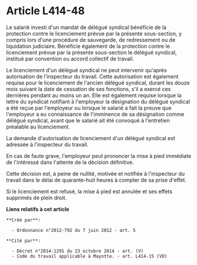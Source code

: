 # Article L414-48

Le salarié investi d'un mandat de délégué syndical bénéficie de la protection contre le licenciement prévue par la présente
sous-section, y compris lors d'une procédure de sauvegarde, de redressement ou de liquidation judiciaire. Bénéficie également
de la protection contre le licenciement prévue par la présente sous-section le délégué syndical, institué par convention ou
accord collectif de travail. 

Le licenciement d'un délégué syndical ne peut intervenir qu'après autorisation de l'inspecteur du travail. Cette autorisation
est également requise pour le licenciement de l'ancien délégué syndical, durant les douze mois suivant la date de cessation
de ses fonctions, s'il a exercé ces dernières pendant au moins un an. Elle est également requise lorsque la lettre du
syndicat notifiant à l'employeur la désignation du délégué syndical a été reçue par l'employeur ou lorsque le salarié a fait
la preuve que l'employeur a eu connaissance de l'imminence de sa désignation comme délégué syndical, avant que le salarié ait
été convoqué à l'entretien préalable au licenciement. 

La demande d'autorisation de licenciement d'un délégué syndical est adressée à l'inspecteur du travail. 

En cas de faute grave, l'employeur peut prononcer la mise à pied immédiate de l'intéressé dans l'attente de la décision
définitive. 

Cette décision est, à peine de nullité, motivée et notifiée à l'inspecteur du travail dans le délai de quarante-huit heures à
compter de sa prise d'effet. 

Si le licenciement est refusé, la mise à pied est annulée et ses effets supprimés de plein droit.

**Liens relatifs à cet article**

	**Créé par**:

	  - Ordonnance n°2012-792 du 7 juin 2012 - art. 5

	**Cité par**:

	  - Décret n°2014-1291 du 23 octobre 2014 - art. (V)
	  - Code du travail applicable à Mayotte. - art. L414-15 (VD)
